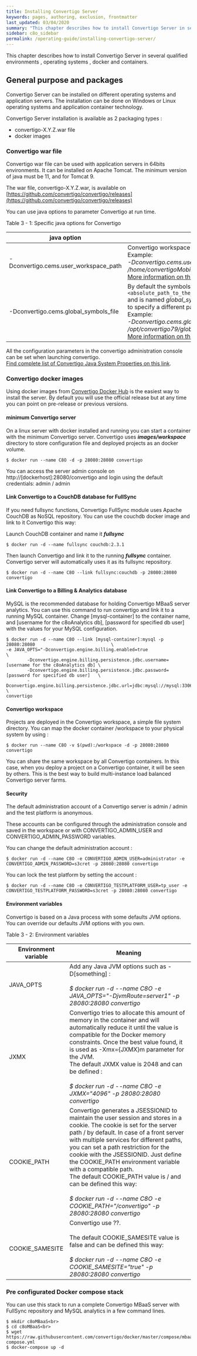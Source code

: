 ```yaml
---
title: Installing Convertigo Server
keywords: pages, authoring, exclusion, frontmatter
last_updated: 03/04/2020
summary: "This chapter describes how to install Convertigo Server in several qualified environments and operating systems."
sidebar: c8o_sidebar
permalink: /operating-guide/installing-convertigo-server/
---
```

This chapter describes how to install Convertigo Server in several qualified environments , operating systems , docker and containers.

## General purpose and packages

Convertigo Server can be installed on different operating systems and application servers. The installation can be done on Windows or Linux operating systems and application container technology. 

Convertigo Server installation is available as 2 packaging types  :<br>

* convertigo-X.Y.Z.war file
* docker images

### Convertigo war file

Convertigo war file can be used with application servers in 64bits environments. It can be installed on Apache Tomcat. The minimum version of java must be 11, and for Tomcat 9.

The war file, convertigo-X.Y.Z.war, is available on [https://github.com/convertigo/convertigo/releases](https://github.com/convertigo/convertigo/releases)

You can use java options to parameter Convertigo at run time.

Table 3 - 1: Specific java options for Convertigo

java option | meaning  
--- | ---
-Dconvertigo.cems.user_workspace_path| Convertigo workspace path<br>Example:<br>_-Dconvertigo.cems.user_workspace_path=<br>/home/convertigoMobilityPlatform/convertigo_<br>[More information on this parameter](../appendixes/#convertigo-workspace)
-Dconvertigo.cems.global_symbols_file| By default the symbols file is located in the ``<absolute_path_to_the_convertigo_workspace_directory>/configuration`` and is named _global_symbols.properties_. With this option, it is possible to specify a different path and name.<br>Example:<br>_-Dconvertigo.cems.global_symbols_file=<br>/opt/convertigo79/global_symbols_Company.properties_<br>[More information on this parameter](../using-convertigo-administration-console/#global-symbols)

All the configuration parameters in the convertigo administration console can be set when launching convertigo.<br>
[Find complete list of Convertigo Java System Properties on this link](../appendixes/#list-of-convertigo-java-system-properties).

### Convertigo docker images

Using docker images from [Convertigo Docker Hub](https://hub.docker.com/_/convertigo) is the easiest way to install the server. By default you will use the official release but at any time you can point on pre-release or previous versions. 

#### minimum Convertigo server

On a linux server with docker installed and running you can start a container with the minimum Convertigo server. Convertigo uses ***images/workspace*** directory to store configuration file and deployed projects as an docker volume.

```shell
$ docker run --name C8O -d -p 28080:28080 convertigo
```

You can access the server admin console on http://[dockerhost]:28080/convertigo and login using the default credentials: admin / admin

#### Link Convertigo to a CouchDB database for FullSync 


If you need fullsync functions, Convertigo FullSync module uses Apache CouchDB as NoSQL repository. You can use the couchdb docker image and link to it Convertigo this way:

Launch CouchDB container and name it ***fullsync***

```shell
$ docker run -d --name fullsync couchdb:2.3.1
```

Then launch Convertigo and link it to the running ***fullsync*** container. Convertigo server will automatically uses it as its fullsync repository.

```shell
$ docker run -d --name C8O --link fullsync:couchdb -p 28080:28080 convertigo
```
#### Link Convertigo to a Billing & Analytics database

MySQL is the recommended database for holding Convertigo MBaaS server analytics. You can use this command to run convertigo and link it to a running MySQL container. Change [mysql-container] to the container name, and [username for the c8oAnalytics db], [password for specified db user] with the values for your MySQL configuration.

```shell
$ docker run -d --name C8O --link [mysql-container]:mysql -p 28080:28080                             \
-e JAVA_OPTS="-Dconvertigo.engine.billing.enabled=true                                           \ 
        -Dconvertigo.engine.billing.persistence.jdbc.username=[username for the c8oAnalytics db] \
        -Dconvertigo.engine.billing.persistence.jdbc.password=[password for specified db user]   \
        -Dconvertigo.engine.billing.persistence.jdbc.url=jdbc:mysql://mysql:3306/c8oAnalytics"   \
convertigo
```
#### Convertigo workspace

Projects are deployed in the Convertigo workspace, a simple file system directory. You can map the docker container /workspace to your physical system by using :

```shell
$ docker run --name C8O -v $(pwd):/workspace -d -p 28080:28080 convertigo
```
You can share the same workspace by all Convertigo containers. In this case, when you deploy a project on a Convertigo container, it will be seen by others. This is the best way to build multi-instance load balanced Convertigo server farms.

#### Security

The default administration account of a Convertigo server is admin / admin and the test platform is anonymous.

These accounts can be configured through the administration console and saved in the workspace or with CONVERTIGO_ADMIN_USER and CONVERTIGO_ADMIN_PASSWORD variables.

You can change the default administration account :

```shell
$ docker run -d --name C8O -e CONVERTIGO_ADMIN_USER=administrator -e CONVERTIGO_ADMIN_PASSWORD=s3cret -p 28080:28080 convertigo
```
You can lock the test platform by setting the account :

```shell
$ docker run -d --name C8O -e CONVERTIGO_TESTPLATFORM_USER=tp_user -e CONVERTIGO_TESTPLATFORM_PASSWORD=s3cret -p 28080:28080 convertigo
```

#### Environment variables

Convertigo is based on a Java process with some defaults JVM options. You can override our defaults JVM options with you own.

Table 3 - 2: Environment variables

 Environment variable | Meaning  
--- | ---  
JAVA_OPTS  |Add any Java JVM options such as -D[something] : <br><br>_$ docker run -d --name C8O -e JAVA_OPTS="-DjvmRoute=server1" -p 28080:28080 convertigo_
JXMX|Convertigo tries to allocate this amount of memory in the container and will automatically reduce it until the value is compatible for the Docker memory constraints. Once the best value found, it is used as -Xmx={JXMX}m parameter for the JVM.<br>The default JXMX value is 2048 and can be defined :<br><br>_$ docker run -d --name C8O -e JXMX="4096" -p 28080:28080 convertigo_
COOKIE_PATH|Convertigo generates a JSESSIONID to maintain the user session and stores in a cookie. The cookie is set for the server path / by default. In case of a front server with multiple services for different paths, you can set a path restriction for the cookie with the JSESSIONID. Just define the COOKIE_PATH environment variable with a compatible path.<br>The default COOKIE_PATH value is / and can be defined this way:<br><br>_$ docker run -d --name C8O -e COOKIE_PATH="/convertigo" -p 28080:28080 convertigo_
COOKIE_SAMESITE|Convertigo use ??.<br><br>The default COOKIE_SAMESITE value is false and can be defined this way: <br /><br>_$ docker run -d --name C8O -e COOKIE_SAMESITE="true" -p 28080:28080 convertigo_

### Pre configurated Docker compose stack

You can use this stack to run a complete Convertigo MBaaS server with FullSync repository and MySQL analytics in a few command lines.

```shell
$ mkdir c8oMBaaS<br>
$ cd c8oMBaaS<br>
$ wget https://raw.githubusercontent.com/convertigo/docker/master/compose/mbaas/docker-compose.yml
$ docker-compose up -d
```